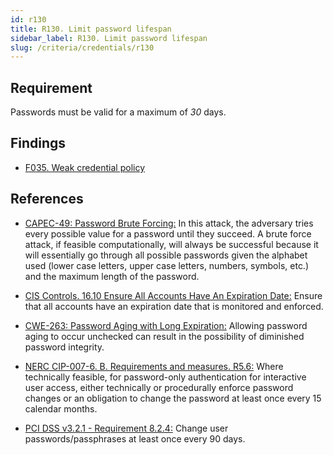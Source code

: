 ```yaml
---
id: r130
title: R130. Limit password lifespan
sidebar_label: R130. Limit password lifespan
slug: /criteria/credentials/r130
---
```


## Requirement

Passwords must be valid for a maximum of *30* days.

## Findings

- [F035. Weak credential policy](https://fluidattacks.com/products/rules/findings/035/)

## References

- [CAPEC-49: Password Brute Forcing:](http://capec.mitre.org/data/definitions/49.html)
In this attack, the adversary tries every possible value for a password until
they succeed.
A brute force attack, if feasible computationally, will always be successful
because it will essentially go through all possible passwords given the
alphabet used (lower case letters, upper case letters, numbers, symbols, etc.)
and the maximum length of the password.

- [CIS Controls. 16.10 Ensure All Accounts Have An Expiration Date:](https://www.cisecurity.org/controls/)
Ensure that all accounts have an expiration date that is monitored and
enforced.

- [CWE-263: Password Aging with Long Expiration:](https://cwe.mitre.org/data/definitions/263.html)
Allowing password aging to occur unchecked can result in the possibility of
diminished password integrity.

- [NERC CIP-007-6. B. Requirements and measures. R5.6:](https://www.nerc.com/pa/Stand/Reliability%20Standards/CIP-007-6.pdf)
Where technically feasible, for password-only authentication for interactive user access,
either technically or procedurally enforce password changes or an obligation to
change the password at least once every 15 calendar months.

- [PCI DSS v3.2.1 - Requirement 8.2.4:](https://www.pcisecuritystandards.org/documents/PCI_DSS_v3-2-1.pdf)
Change user passwords/passphrases at least once every 90 days.
